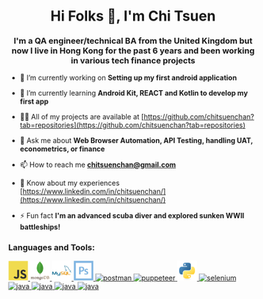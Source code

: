 <h1 align="center">Hi Folks 👋, I'm Chi Tsuen</h1>
<h3 align="center">I'm a QA engineer/technical BA from the United Kingdom but now I live in Hong Kong for the past 6 years and been working in various tech finance projects </h3>

- 🔭 I’m currently working on **Setting up my first android application**

- 🌱 I’m currently learning **Android Kit, REACT and Kotlin to develop my first app**

- 👨‍💻 All of my projects are available at [https://github.com/chitsuenchan?tab=repositories](https://github.com/chitsuenchan?tab=repositories)

- 💬 Ask me about **Web Browser Automation, API Testing, handling UAT, econometrics, or finance**

- 📫 How to reach me **chitsuenchan@gmail.com**

- 📄 Know about my experiences [https://www.linkedin.com/in/chitsuenchan/](https://www.linkedin.com/in/chitsuenchan/)

- ⚡ Fun fact **I'm an advanced scuba diver and explored sunken WWII battleships!**


<h3 align="left">Languages and Tools:</h3>
<p align="left">
  <a href="https://developer.mozilla.org/en-US/docs/Web/JavaScript" target="_blank">
    <img src="https://raw.githubusercontent.com/devicons/devicon/master/icons/javascript/javascript-original.svg" alt="javascript" width="40" height="40" />
  </a>
  <a href="https://www.mongodb.com/" target="_blank">
    <img src="https://raw.githubusercontent.com/devicons/devicon/master/icons/mongodb/mongodb-original-wordmark.svg" alt="mongodb" width="40" height="40" />
  </a>
  <a href="https://www.mysql.com/" target="_blank">
    <img src="https://raw.githubusercontent.com/devicons/devicon/master/icons/mysql/mysql-original-wordmark.svg" alt="mysql" width="40" height="40" />
  </a>
  <a href="https://www.photoshop.com/en" target="_blank">
    <img src="https://raw.githubusercontent.com/devicons/devicon/master/icons/photoshop/photoshop-line.svg" alt="photoshop" width="40" height="40" />
  </a>
  <a href="https://postman.com" target="_blank">
    <img src="https://www.vectorlogo.zone/logos/getpostman/getpostman-icon.svg" alt="postman" width="40" height="40" />
  </a>
  <a href="https://github.com/puppeteer/puppeteer" target="_blank">
    <img src="https://www.vectorlogo.zone/logos/pptrdev/pptrdev-official.svg" alt="puppeteer" width="40" height="40" />
  </a>
  <a href="https://www.python.org" target="_blank">
    <img src="https://raw.githubusercontent.com/devicons/devicon/master/icons/python/python-original.svg" alt="python" width="40" height="40" />
  </a>
  <a href="https://www.selenium.dev" target="_blank">
    <img src="https://raw.githubusercontent.com/detain/svg-logos/780f25886640cef088af994181646db2f6b1a3f8/svg/selenium-logo.svg" alt="selenium" width="40" height="40" />
  </a>
    <a href="https://www.java.com" target="_blank">
    <img src="https://static.javatpoint.com/core/images/java-logo1.png" alt="java" width="70" height="40" />
  </a>
      <a href="https://jmeter.apache.org" target="_blank">
    <img src="https://jmeter.apache.org/images/logo.svg" alt="java" width="120" height="40" />
  </a>
        <a href="https://www.jenkins.io/" target="_blank">
    <img src="https://sg.mirror.servanamanaged.com/jenkins/art/jenkins-logo/1024x1024/logo.png" alt="java" width="30" height="40" />
  </a>
          <a href="https://www.jetbrains.com/teamcity/" target="_blank">
    <img src="https://upload.wikimedia.org/wikipedia/commons/2/29/TeamCity_Icon.svg" alt="java" width="40" height="40" />
  </a>
</p>
